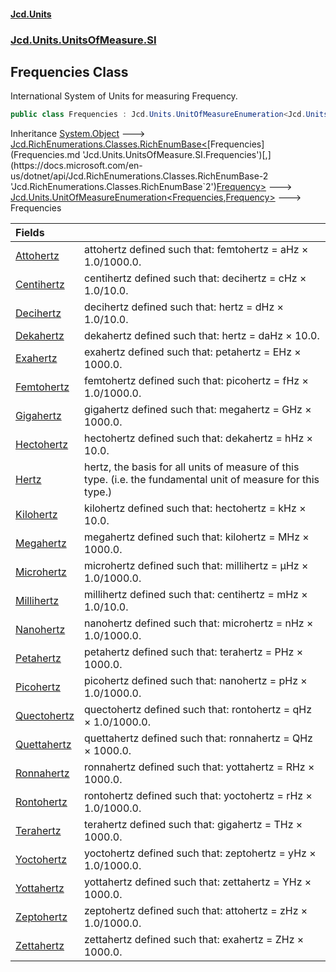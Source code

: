 #### [Jcd.Units](index.md 'index')
### [Jcd.Units.UnitsOfMeasure.SI](Jcd.Units.UnitsOfMeasure.SI.md 'Jcd.Units.UnitsOfMeasure.SI')

## Frequencies Class

International System of Units for measuring Frequency.

```csharp
public class Frequencies : Jcd.Units.UnitOfMeasureEnumeration<Jcd.Units.UnitsOfMeasure.SI.Frequencies, Jcd.Units.UnitTypes.Frequency>
```

Inheritance [System.Object](https://docs.microsoft.com/en-us/dotnet/api/System.Object 'System.Object') &#129106; [Jcd.RichEnumerations.Classes.RichEnumBase&lt;](https://docs.microsoft.com/en-us/dotnet/api/Jcd.RichEnumerations.Classes.RichEnumBase-2 'Jcd.RichEnumerations.Classes.RichEnumBase`2')[Frequencies](Frequencies.md 'Jcd.Units.UnitsOfMeasure.SI.Frequencies')[,](https://docs.microsoft.com/en-us/dotnet/api/Jcd.RichEnumerations.Classes.RichEnumBase-2 'Jcd.RichEnumerations.Classes.RichEnumBase`2')[Frequency](Frequency.md 'Jcd.Units.UnitTypes.Frequency')[&gt;](https://docs.microsoft.com/en-us/dotnet/api/Jcd.RichEnumerations.Classes.RichEnumBase-2 'Jcd.RichEnumerations.Classes.RichEnumBase`2') &#129106; [Jcd.Units.UnitOfMeasureEnumeration&lt;](UnitOfMeasureEnumeration_TEnumeration,TEnumerated_.md 'Jcd.Units.UnitOfMeasureEnumeration<TEnumeration,TEnumerated>')[Frequencies](Frequencies.md 'Jcd.Units.UnitsOfMeasure.SI.Frequencies')[,](UnitOfMeasureEnumeration_TEnumeration,TEnumerated_.md 'Jcd.Units.UnitOfMeasureEnumeration<TEnumeration,TEnumerated>')[Frequency](Frequency.md 'Jcd.Units.UnitTypes.Frequency')[&gt;](UnitOfMeasureEnumeration_TEnumeration,TEnumerated_.md 'Jcd.Units.UnitOfMeasureEnumeration<TEnumeration,TEnumerated>') &#129106; Frequencies

| Fields | |
| :--- | :--- |
| [Attohertz](Frequencies.Attohertz.md 'Jcd.Units.UnitsOfMeasure.SI.Frequencies.Attohertz') | attohertz defined such that: femtohertz = aHz × 1.0/1000.0. |
| [Centihertz](Frequencies.Centihertz.md 'Jcd.Units.UnitsOfMeasure.SI.Frequencies.Centihertz') | centihertz defined such that: decihertz = cHz × 1.0/10.0. |
| [Decihertz](Frequencies.Decihertz.md 'Jcd.Units.UnitsOfMeasure.SI.Frequencies.Decihertz') | decihertz defined such that: hertz = dHz × 1.0/10.0. |
| [Dekahertz](Frequencies.Dekahertz.md 'Jcd.Units.UnitsOfMeasure.SI.Frequencies.Dekahertz') | dekahertz defined such that: hertz = daHz × 10.0. |
| [Exahertz](Frequencies.Exahertz.md 'Jcd.Units.UnitsOfMeasure.SI.Frequencies.Exahertz') | exahertz defined such that: petahertz = EHz × 1000.0. |
| [Femtohertz](Frequencies.Femtohertz.md 'Jcd.Units.UnitsOfMeasure.SI.Frequencies.Femtohertz') | femtohertz defined such that: picohertz = fHz × 1.0/1000.0. |
| [Gigahertz](Frequencies.Gigahertz.md 'Jcd.Units.UnitsOfMeasure.SI.Frequencies.Gigahertz') | gigahertz defined such that: megahertz = GHz × 1000.0. |
| [Hectohertz](Frequencies.Hectohertz.md 'Jcd.Units.UnitsOfMeasure.SI.Frequencies.Hectohertz') | hectohertz defined such that: dekahertz = hHz × 10.0. |
| [Hertz](Frequencies.Hertz.md 'Jcd.Units.UnitsOfMeasure.SI.Frequencies.Hertz') | hertz, the basis for all units of measure of this type. (i.e. the fundamental unit of measure for this type.) |
| [Kilohertz](Frequencies.Kilohertz.md 'Jcd.Units.UnitsOfMeasure.SI.Frequencies.Kilohertz') | kilohertz defined such that: hectohertz = kHz × 10.0. |
| [Megahertz](Frequencies.Megahertz.md 'Jcd.Units.UnitsOfMeasure.SI.Frequencies.Megahertz') | megahertz defined such that: kilohertz = MHz × 1000.0. |
| [Microhertz](Frequencies.Microhertz.md 'Jcd.Units.UnitsOfMeasure.SI.Frequencies.Microhertz') | microhertz defined such that: millihertz = μHz × 1.0/1000.0. |
| [Millihertz](Frequencies.Millihertz.md 'Jcd.Units.UnitsOfMeasure.SI.Frequencies.Millihertz') | millihertz defined such that: centihertz = mHz × 1.0/10.0. |
| [Nanohertz](Frequencies.Nanohertz.md 'Jcd.Units.UnitsOfMeasure.SI.Frequencies.Nanohertz') | nanohertz defined such that: microhertz = nHz × 1.0/1000.0. |
| [Petahertz](Frequencies.Petahertz.md 'Jcd.Units.UnitsOfMeasure.SI.Frequencies.Petahertz') | petahertz defined such that: terahertz = PHz × 1000.0. |
| [Picohertz](Frequencies.Picohertz.md 'Jcd.Units.UnitsOfMeasure.SI.Frequencies.Picohertz') | picohertz defined such that: nanohertz = pHz × 1.0/1000.0. |
| [Quectohertz](Frequencies.Quectohertz.md 'Jcd.Units.UnitsOfMeasure.SI.Frequencies.Quectohertz') | quectohertz defined such that: rontohertz = qHz × 1.0/1000.0. |
| [Quettahertz](Frequencies.Quettahertz.md 'Jcd.Units.UnitsOfMeasure.SI.Frequencies.Quettahertz') | quettahertz defined such that: ronnahertz = QHz × 1000.0. |
| [Ronnahertz](Frequencies.Ronnahertz.md 'Jcd.Units.UnitsOfMeasure.SI.Frequencies.Ronnahertz') | ronnahertz defined such that: yottahertz = RHz × 1000.0. |
| [Rontohertz](Frequencies.Rontohertz.md 'Jcd.Units.UnitsOfMeasure.SI.Frequencies.Rontohertz') | rontohertz defined such that: yoctohertz = rHz × 1.0/1000.0. |
| [Terahertz](Frequencies.Terahertz.md 'Jcd.Units.UnitsOfMeasure.SI.Frequencies.Terahertz') | terahertz defined such that: gigahertz = THz × 1000.0. |
| [Yoctohertz](Frequencies.Yoctohertz.md 'Jcd.Units.UnitsOfMeasure.SI.Frequencies.Yoctohertz') | yoctohertz defined such that: zeptohertz = yHz × 1.0/1000.0. |
| [Yottahertz](Frequencies.Yottahertz.md 'Jcd.Units.UnitsOfMeasure.SI.Frequencies.Yottahertz') | yottahertz defined such that: zettahertz = YHz × 1000.0. |
| [Zeptohertz](Frequencies.Zeptohertz.md 'Jcd.Units.UnitsOfMeasure.SI.Frequencies.Zeptohertz') | zeptohertz defined such that: attohertz = zHz × 1.0/1000.0. |
| [Zettahertz](Frequencies.Zettahertz.md 'Jcd.Units.UnitsOfMeasure.SI.Frequencies.Zettahertz') | zettahertz defined such that: exahertz = ZHz × 1000.0. |

